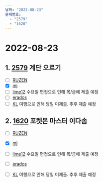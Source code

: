 ```yaml
---
날짜: "2022-08-23"
문제번호: 
  - "2579"
  - "1620"
---
```


# 2022-08-23

## 1. [2579](https://www.acmicpc.net/problem/2579) 계단 오르기

- [ ] [RUZEN](./2579_RUZEN.md)
- [X] [mj](./2579_mj.md)
- [ ] [lime12](./2579_lime12.md) 수요일 면접으로 인해 목/금에 제출 예정
- [ ] [erados](./2579_erados.md)
- [ ] [KL](./2579_KL.md) 여행으로 인해 당일 미제출. 추후 제출 예정

## 2. [1620](https://www.acmicpc.net/problem/1620) 포켓몬 마스터 이다솜

- [ ] [RUZEN](./1620_RUZEN.md)
- [X] [mj](./1620_mj.md)
- [ ] [lime12](./1620_lime12.md) 수요일 면접으로 인해 목/금에 제출 예정
- [ ] [erados](./1620_erados.md)
- [ ] [KL](./1620_KL.md) 여행으로 인해 당일 미제출. 추후 제출 예정

